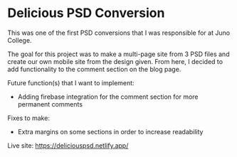 # Delicious PSD Conversion

This was one of the first PSD conversions that I was responsible for at Juno College.

The goal for this project was to make a multi-page site from 3 PSD files and create our own mobile site from the design given.
From here, I decided to add functionality to the comment section on the blog page.

Future function(s) that I want to implement:
- Adding firebase integration for the comment section for more permanent comments

Fixes to make:
- Extra margins on some sections in order to increase readability

Live site: https://deliciouspsd.netlify.app/


